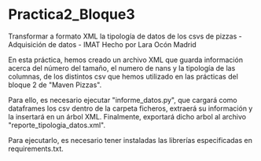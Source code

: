 # Practica2_Bloque3
Transformar a formato XML la tipología de datos de los csvs de pizzas - Adquisición de datos - IMAT
Hecho por Lara Ocón Madrid

En esta práctica, hemos creado un archivo XML que guarda información acerca del número del tamaño, el numero de nans
y la tipología de las columnas, de los distintos csv que hemos utilizado en las prácticas del bloque 2 de "Maven Pizzas".

Para ello, es necesario ejecutar "informe_datos.py", que cargará como dataframes los csv dentro de la carpeta ficheros, extraerá su información y la insertará en un árbol XML. Finalmente, exportará dicho arbol al archivo "reporte_tipologia_datos.xml".

Para ejecutarlo, es necesario tener instaladas las librerías especificadas en requirements.txt.

